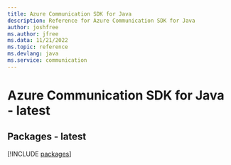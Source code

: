 ```yaml
---
title: Azure Communication SDK for Java
description: Reference for Azure Communication SDK for Java
author: joshfree
ms.author: jfree
ms.data: 11/21/2022
ms.topic: reference
ms.devlang: java
ms.service: communication
---
```

# Azure Communication SDK for Java - latest
## Packages - latest
[!INCLUDE [packages](communication-index.md)]